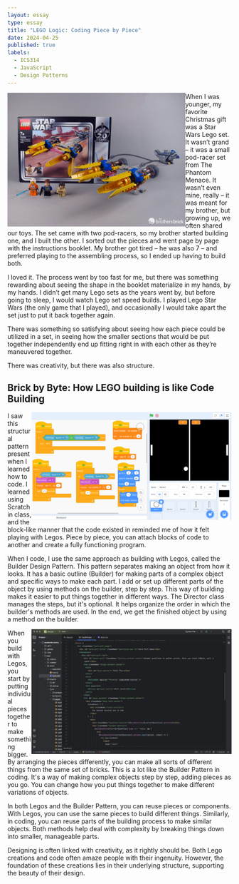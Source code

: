 ```yaml
---
layout: essay
type: essay
title: "LEGO Logic: Coding Piece by Piece"
date: 2024-04-25
published: true
labels:
  - ICS314
  - JavaScript
  - Design Patterns
---
```


<img align="left" width="400px" src="../img/legoandcode_1.jpeg" class="img-thumbnail" >

When I was younger, my favorite Christmas gift was a Star Wars Lego set. It wasn’t grand – it was a small pod-racer set from The Phantom Menace. It wasn’t even mine, really – it was meant for my brother, but growing up, we often shared our toys. The set came with two pod-racers, so my brother started building one, and I built the other. I sorted out the pieces and went page by page with the instructions booklet. My brother got tired – he was also 7 – and preferred playing to the assembling process, so I ended up having to build both.

I loved it. The process went by too fast for me, but there was something rewarding about seeing the shape in the booklet materialize in my hands, by my hands. I didn’t get many Lego sets as the years went by, but before going to sleep, I would watch Lego set speed builds. I played Lego Star Wars (the only game that I played), and occasionally I would take apart the set just to put it back together again.

There was something so satisfying about seeing how each piece could be utilized in a set, in seeing how the smaller sections that would be put together independently end up fitting right in with each other as they’re maneuvered together.

There was creativity, but there was also structure.

## Brick by Byte: How LEGO building is like Code Building 

<img align="right" width="450px" src="../img/legoandcode_2.png" class="img-thumbnail" >

I saw this structural pattern present when I learned how to code. I learned using Scratch in class, and the block-like manner that the code existed in reminded me of how it felt playing with Legos. Piece by piece, you can attach blocks of code to another and create a fully functioning program.

When I code, I use the same approach as building with Legos, called the Builder Design Pattern. This pattern separates making an object from how it looks. It has a basic outline (Builder) for making parts of a complex object and specific ways to make each part. I add or set up different parts of the object by using methods on the builder, step by step. This way of building makes it easier to put things together in different ways. The Director class manages the steps, but it's optional. It helps organize the order in which the builder's methods are used. In the end, we get the finished object by using a method on the builder.

<img align="right" width="450px" src="../img/legoandcode_3.png" class="img-thumbnail" >

When you build with Legos, you start by putting individual pieces together to make something bigger. By arranging the pieces differently, you can make all sorts of different things from the same set of bricks. This is a lot like the Builder Pattern in coding. It's a way of making complex objects step by step, adding pieces as you go. You can change how you put things together to make different variations of objects.


In both Legos and the Builder Pattern, you can reuse pieces or components. With Legos, you can use the same pieces to build different things. Similarly, in coding, you can reuse parts of the building process to make similar objects. Both methods help deal with complexity by breaking things down into smaller, manageable parts.

Designing is often linked with creativity, as it rightly should be. Both Lego creations and code often amaze people with their ingenuity. However, the foundation of these creations lies in their underlying structure, supporting the beauty of their design.
